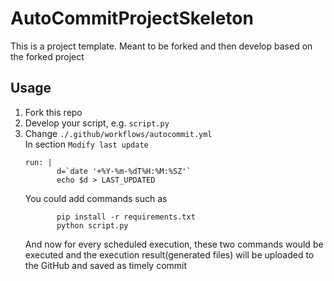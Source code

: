 # AutoCommitProjectSkeleton
This is a project template. Meant to be forked and then develop based on the forked project

## Usage
1. Fork this repo
2. Develop your script, e.g. `script.py`
3. Change `./.github/workflows/autocommit.yml`  
   In section `Modify last update`
   ```{yaml}
   run: |
          d=`date '+%Y-%m-%dT%H:%M:%SZ'`
          echo $d > LAST_UPDATED
   ```  
   You could add commands such as
   ``` {yaml}
          pip install -r requirements.txt
          python script.py
   ```
   And now for every scheduled execution, these two commands would be executed and the execution result(generated files) will be uploaded to the GitHub and saved as timely commit
